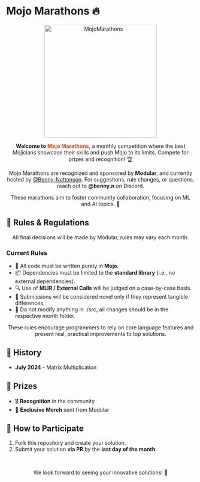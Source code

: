 # Mojo Marathons 🔥

<p align="center">
  <img src="https://github.com/Benny-Nottonson/Mojo-Marathons/assets/112336374/36152a95-bc13-4a16-a11b-99b4fe5ee2de" alt="MojoMarathons" width="300">
</p>

<p align="center">
  <strong>Welcome to <span style="color: #ff4500;">Mojo Marathons</span></strong>, a monthly competition where the best Mojicians showcase their skills and push Mojo to its limits. Compete for prizes and recognition! 🏆
</p>

<p align="center">
  Mojo Marathons are recognized and sponsored by <strong>Modular</strong>, and currently hosted by <a href="https://github.com/Benny-Nottonson">@Benny-Nottonson</a>. For suggestions, rule changes, or questions, reach out to <strong>@benny.n</strong> on Discord.
</p>

<p align="center">
  These marathons aim to foster community collaboration, focusing on ML and AI topics. 🤖
</p>

## 📜 Rules & Regulations

<p align="center">
  All final decisions will be made by Modular, rules may vary each month.
</p>

### Current Rules

<ul>
  <li>📝 All code must be written purely in <strong>Mojo</strong>.</li>
  <li>📦 Dependencies must be limited to the <strong>standard library</strong> (i.e., no external dependencies).</li>
  <li>🔍 Use of <strong>MLIR / External Calls</strong> will be judged on a case-by-case basis.</li>
  <li>🌟 Submissions will be considered novel only if they represent tangible differences.</li>
  <li>🤖 Do not modify anything in ./src, all changes should be in the respective month folder.</li>
</ul>

<p align="center">
  These rules encourage programmers to rely on core language features and present real, practical improvements to top solutions.
</p>

## 📅 History

<ul>
  <li><strong>July 2024</strong> - Matrix Multiplication</li>
</ul>

## 🏅 Prizes

<ul>
  <li>🎖️ <strong>Recognition</strong> in the community</li>
  <li>🏅 <strong>Exclusive Merch</strong> sent from Modular</li>
</ul>

## 📢 How to Participate

<ol>
  <li>Fork this repository and create your solution.</li>
  <li>Submit your solution <strong>via PR</strong> by the <strong>last day of the month</strong>.</li>
</ol>
<br />
<p align="center">
  We look forward to seeing your innovative solutions! 🚀
</p>
